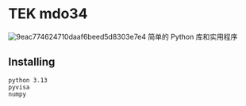 # TEK mdo34
![9eac774624710daaf6beed5d8303e7e4](https://github.com/user-attachments/assets/5ef8cdc2-3c2d-404a-8a7c-b2a521567e35)
简单的 Python 库和实用程序
## Installing 
```
python 3.13
pyvisa
numpy
```
